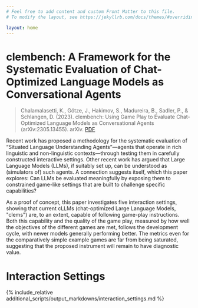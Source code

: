 ```yaml
---
# Feel free to add content and custom Front Matter to this file.
# To modify the layout, see https://jekyllrb.com/docs/themes/#overriding-theme-defaults

layout: home
---
```


<!-- ---
layout: post
title:  "Welcome to Jekyll!"
date:   2023-11-02 18:00:23 +0100
categories: jekyll update -->

# clembench: A Framework for the Systematic Evaluation of Chat-Optimized Language Models as Conversational Agents

> Chalamalasetti, K., Götze, J., Hakimov, S., Madureira, B., Sadler, P., & Schlangen, D. (2023). clembench: Using Game Play to Evaluate Chat-Optimized Language Models as Conversational Agents (arXiv:2305.13455). arXiv. [PDF](https://doi.org/10.48550/arXiv.2305.13455)

Recent work has proposed a methodology for
the systematic evaluation of “Situated Language Understanding Agents”—agents that
operate in rich linguistic and non-linguistic
contexts—through testing them in carefully
constructed interactive settings. Other recent
work has argued that Large Language Models
(LLMs), if suitably set up, can be understood
as (simulators of) such agents. A connection
suggests itself, which this paper explores: Can
LLMs be evaluated meaningfully by exposing
them to constrained game-like settings that are
built to challenge specific capabilities?

 As a
proof of concept, this paper investigates five
interaction settings, showing that current cLLMs (chat-optimized Large Language Models, "clems") are, 
to an extent, capable of
following game-play instructions. Both this
capability and the quality of the game play,
measured by how well the objectives of the
different games are met, follows the development cycle, with newer models generally performing better. 
The metrics even for the comparatively simple example games are far from
being saturated, suggesting that the proposed
instrument will remain to have diagnostic value.


# Interaction Settings

{% include_relative additional_scripts/output_markdowns/interaction_settings.md %}